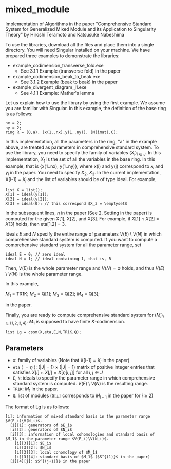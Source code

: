 # mixed_module
Implementation of Algorithms in the paper "Comprehensive Standard System for Generalized Mixed Module and its Application to Singularity Theory" by Hiroshi Teramoto and Katsusuke Nabeshima

To use the libraries, download all the files and place them into a single directory. You will need Singular installed on your machine. We have prepared three examples to demonstrate the libraries:

* example_codimension_transverse_fold.exe
  - See 3.1.1 Example (transverse fold) in the paper
* example_codimension_beak_to_beak.exe
  - See 3.1.2 Example (beak to beak) in the paper
* example_divergent_diagram_j1.exe
  - See 4.1.1 Example: Mather's lemma

Let us explain how to use the library by using the first example. We assume you are familiar with Singular. 
In this example, the definition of the base ring is as follows: 

```Singular
nx = 2;
ny = 2;
ring R = (0,a), (x(1..nx),y(1..ny)), (M(imat),C);
```

In this implementation, all the parameters in the ring, "a" in the example above, are treated as parameters in comprehensive standard system. To use the library, you need to specify the family of variables $(X_i)_{i \in J}$. In this implementation, $X_1$ is the set of all the variables in the base ring. In this example, that is {x(1..nx), y(1..ny)}, where x(i) and y(j) correspond to $x_i$ and $y_i$ in the paper. You need to specify $X_2$, $X_3$. In the current implementation, X[i-1] = $X_i$ and the list of variables should be of type ideal. For example, 

```Singular
list X = list();
X[1] = ideal(y[1]);
X[2] = ideal(y[2]);
X[3] = ideal(0); // this correspond $X_3 = \emptyset$
```

In the subsequent lines, $\eta$ in the paper (See 2. Setting in the paper) is computed for the given X[1], X[2], and X[3]. For example, if $X[1] \cap X[2] = X[3]$ holds, then eta[1,2] = 3.

Ideals $E$ and $N$ specify the entire range of parameters $V(E) \setminus V(N)$ in which comprehensive standard system is computed. If you want to compute a comprehensive standard system for all the parameter range, set 

```Singular
ideal E = 0; // zero ideal
ideal N = 1; // ideal containing 1, that is, R
```

Then, $V(E)$ is the whole parameter range and $V(N) = \emptyset$ holds, and thus $V(E) \setminus V(N)$ is the whole parameter range. 

In this example, 

$M_1$ = TR1K;
$M_2$ = Q[1];
$M_3$ = Q[2];
$M_4$ = Q[3];

in the paper. 

Finally, you are ready to compute comprehensive standard system for $(M_i)_{i \in \{ 1,2,3,4 \}}$. $M_1$ is supposed to have finite $K$-codimension. 

```Singular
list Lg = cssm(X,eta,E,N,TR1K,Q);
```

## Parameters
- `X`: family of variables (Note that X[i-1] = $X_i$ in the paper)
- `eta` ( $=\eta$ ): $(\left| J \right|-1) \times (\left| J \right|-1)$ matrix of positive integer entries that satisfies $X[i] \cap X[j] = X[\eta[i,j]]$ for all $i, j \in J$
- `E`, `N`: ideals to specify the parameter range in which comprehensive standard system is computed. $V \left( E \right) \setminus V \left( N \right)$ is the resulting range.
- `TR1K`: $M_1$ in the paper.
- `Q`: list of modules (`Q[i]` corresponds to $M_{i+1}$ in the paper for $i \ge 2$)

The format of Lg is as follows:
```Singular
[i]: information of mixed standard basis in the parameter range $V(E_i)\V(N_i)$.
  [i][1]: generators of $E_i$
  [i][2]: generators of $N_i$
  [i][3]: information of local cohomologies and standard basis of $M_1$ in the parameter range $V(E_i)\V(N_i)$.
    [i][3][1]: $E_i$
    [i][3][2]: $N_i$
    [i][3][3]: local cohomology of $M_1$
    [i][3][4]: standard basis of $M_1$ ($S^{(1)}$ in the paper)
  [i][4][j]: $S^{(j+1)}$ in the paper
 ```



